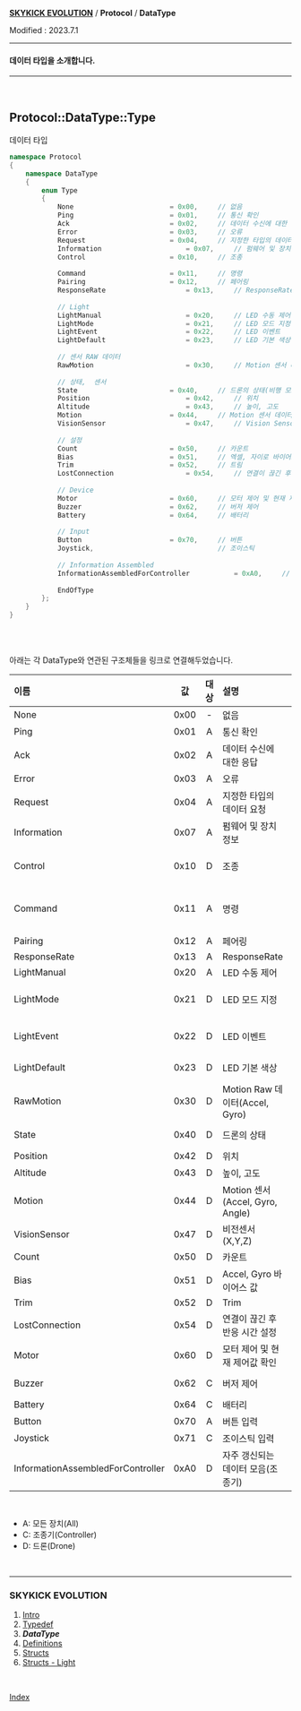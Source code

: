 **[SKYKICK EVOLUTION](index.md)** / **Protocol** / **DataType**

Modified : 2023.7.1

---

#### 데이터 타입을 소개합니다.

---

<br>

<a name="Protocol_DataType"></a>
## Protocol::DataType::Type
데이터 타입

```cpp
namespace Protocol
{
    namespace DataType
    {
        enum Type
        {
            None						= 0x00,		// 없음
            Ping						= 0x01,		// 통신 확인
            Ack							= 0x02,		// 데이터 수신에 대한 응답
            Error						= 0x03,		// 오류
            Request						= 0x04,		// 지정한 타입의 데이터 요청
            Information						= 0x07,		// 펌웨어 및 장치 정보
            Control						= 0x10,		// 조종
            
            Command						= 0x11,		// 명령
            Pairing						= 0x12,		// 페어링
            ResponseRate					= 0x13,		// ResponseRate
            
            // Light
            LightManual						= 0x20,		// LED 수동 제어
            LightMode						= 0x21,		// LED 모드 지정
            LightEvent						= 0x22,		// LED 이벤트
            LightDefault					= 0x23,		// LED 기본 색상
            
            // 센서 RAW 데이터
            RawMotion						= 0x30,		// Motion 센서 데이터 RAW 값
            
            // 상태,  센서
            State						= 0x40,		// 드론의 상태(비행 모드, 방위기준, 배터리량)
            Position						= 0x42,		// 위치
            Altitude						= 0x43,		// 높이, 고도
            Motion						= 0x44,		// Motion 센서 데이터 처리한 값(IMU)
            VisionSensor					= 0x47,		// Vision Sensor X, Y, Z
            
            // 설정
            Count						= 0x50,		// 카운트
            Bias						= 0x51,		// 엑셀, 자이로 바이어스 값
            Trim						= 0x52,		// 트림
            LostConnection					= 0x54,		// 연결이 끊긴 후 반응 시간 설정
            
            // Device
            Motor						= 0x60,		// 모터 제어 및 현재 제어값 확인
            Buzzer						= 0x62,		// 버저 제어
            Battery						= 0x64,		// 배터리
            
            // Input
            Button						= 0x70,		// 버튼
            Joystick,								// 조이스틱
            
            // Information Assembled
            InformationAssembledForController			= 0xA0,		// 데이터 모음
            
            EndOfType
        };
    }
}
```


<br>
<br>

아래는 각 DataType와 연관된 구조체들을 링크로 연결해두었습니다.

| 이름                                  | 값   | 대상 | 설명                                           | 구조체  |
|:--------------------------------------|:----:|:----:|:-----------------------------------------------|:--------|
| None                                  | 0x00 | -    | 없음                                           | &nbsp; |
| Ping                                  | 0x01 | A    | 통신 확인                                      | [Protocol::Ping](05_structs.md#Protocol_Ping) |
| Ack                                   | 0x02 | A    | 데이터 수신에 대한 응답                        | [Protocol::Ack](05_structs.md#Protocol_Ack) |
| Error                                 | 0x03 | A    | 오류                                           | [Protocol::Error](05_structs.md#Protocol_Error) |
| Request                               | 0x04 | A    | 지정한 타입의 데이터 요청                      | [Protocol::Request](05_structs.md#Protocol_Request) |
| Information                           | 0x07 | A    | 펌웨어 및 장치 정보                            | [Protocol::Information](05_structs.md#Protocol_Information) |
| Control                               | 0x10 | D    | 조종                                           | [Control::Quad8](05_structs.md#Control_Quad8),<br> [Control::Quad8AndRequestData](05_structs.md#Control_Quad8AndRequestData),<br> [Control::Position](05_structs.md#Control_Position) |
| Command                               | 0x11 | A    | 명령                                           | [Protocol::Command::Command](05_structs.md#Protocol_Command_Command),<br> [Protocol::Command::LightEvent](05_structs.md#Protocol_Command_LightEvent),<br> [Protocol::Command::LightEventColor](05_structs.md#Protocol_Command_LightEventColor),<br> [Protocol::Command::LightEventColors](05_structs.md#Protocol_Command_LightEventColors) |
| Pairing                               | 0x12 | A    | 페어링                                         | [Protocol::Pairing](05_structs.md#Protocol_Pairing) |
| ResponseRate                          | 0x13 | A    | ResponseRate                                   | &nbsp; |
| LightManual                           | 0x20 | A    | LED 수동 제어                                  | [Protocol::Light::Manual](06_structs_light.md#Protocol_Light_Manual) |
| LightMode                             | 0x21 | D    | LED 모드 지정                                  | [Protocol::Light::Mode](06_structs_light.md#Protocol_Light_Mode),<br> [Protocol::Light::ModeColor](06_structs_light.md#Protocol_Light_ModeColor),<br> [Protocol::Light::ModeColors](06_structs_light.md#Protocol_Light_ModeColors) |
| LightEvent                            | 0x22 | D    | LED 이벤트                                     | [Protocol::Light::Event](06_structs_light.md#Protocol_Light_Event),<br> [Protocol::Light::EventColor](06_structs_light.md#Protocol_Light_EventColor),<br> [Protocol::Light::EventColors](06_structs_light.md#Protocol_Light_EventColors) |
| LightDefault                          | 0x23 | D    | LED 기본 색상                                     | [Protocol::Light::ModeColor](06_structs_light.md#Protocol_Light_ModeColor),<br> [Protocol::Light::ModeColors](06_structs_light.md#Protocol_Light_ModeColors) |
| RawMotion                             | 0x30 | D    | Motion Raw 데이터(Accel, Gyro)                 | [Protocol::RawMotion](05_structs.md#Protocol_RawMotion) |
| State                                 | 0x40 | D    | 드론의 상태                                    | [Protocol::State](05_structs.md#Protocol_State)[Protocol::StateController](05_structs.md#Protocol_StateController), [Protocol::StateLink](05_structs.md#Protocol_StateLink) |
| Position                              | 0x42 | D    | 위치                                           | [Protocol::Position](05_structs.md#Protocol_Position) |
| Altitude                              | 0x43 | D    | 높이, 고도                                     | [Protocol::Altitude](05_structs.md#Protocol_Altitude) |
| Motion                                | 0x44 | D    | Motion 센서(Accel, Gyro, Angle)                | [Protocol::Motion](05_structs.md#Protocol_Motion) |
| VisionSensor                          | 0x47 | D    | 비전센서 (X,Y,Z)                               | [Protocol::VisionSensor](05_structs.md#Protocol_VisionSensor) |
| Count                                 | 0x50 | D    | 카운트                                         | [Protocol::Count](05_structs.md#Protocol_Count) |
| Bias                                  | 0x51 | D    | Accel, Gyro 바이어스 값                        | [Protocol::Bias](05_structs.md#Protocol_Bias) |
| Trim                                  | 0x52 | D    | Trim                                           | [Protocol::Trim](05_structs.md#Protocol_Trim) |
| LostConnection                        | 0x54 | D    | 연결이 끊긴 후 반응 시간 설정                  | [Protocol::LostConnection](05_structs.md#Protocol_LostConnection) |
| Motor                                 | 0x60 | D    | 모터 제어 및 현재 제어값 확인                  | [Protocol::Motor](05_structs.md#Protocol_Motor) |
| Buzzer                                | 0x62 | C    | 버저 제어                                      | [Protocol::Buzzer](05_structs.md#Protocol_Buzzer),<br> [Protocol::BuzzerMelody](05_structs.md#Protocol_BuzzerMelody) |
| Battery                               | 0x64 | C    | 배터리                                         | &nbsp; |
| Button                                | 0x70 | A    | 버튼 입력                                      | [Protocol::Button](05_structs.md#Protocol_Button) |
| Joystick                              | 0x71 | C    | 조이스틱 입력                                  | [Protocol::Joystick](05_structs.md#Protocol_Joystick) |
| InformationAssembledForController     | 0xA0 | D    | 자주 갱신되는 데이터 모음(조종기)              | [Protocol::InformationAssembledForController](05_structs.md#Protocol_InformationAssembledForController) |

<br>

- A: 모든 장치(All)
- C: 조종기(Controller)
- D: 드론(Drone)

<br>

---

<h3>SKYKICK EVOLUTION</H3>

1. [Intro](01_intro.md)
2. [Typedef](02_typedef.md)
3. ***DataType***
4. [Definitions](04_definitions.md)
5. [Structs](05_structs.md)
6. [Structs - Light](06_structs_light.md)

<br>

[Index](index.md)
